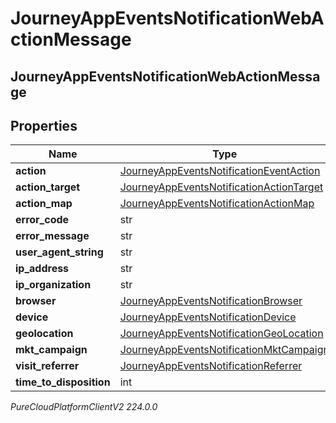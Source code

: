 # JourneyAppEventsNotificationWebActionMessage

## JourneyAppEventsNotificationWebActionMessage

## Properties

|Name | Type | Description | Notes|
|------------ | ------------- | ------------- | -------------|
| **action** | [JourneyAppEventsNotificationEventAction](JourneyAppEventsNotificationEventAction) |  | [optional] |
| **action_target** | [JourneyAppEventsNotificationActionTarget](JourneyAppEventsNotificationActionTarget) |  | [optional] |
| **action_map** | [JourneyAppEventsNotificationActionMap](JourneyAppEventsNotificationActionMap) |  | [optional] |
| **error_code** | str |  | [optional] |
| **error_message** | str |  | [optional] |
| **user_agent_string** | str |  | [optional] |
| **ip_address** | str |  | [optional] |
| **ip_organization** | str |  | [optional] |
| **browser** | [JourneyAppEventsNotificationBrowser](JourneyAppEventsNotificationBrowser) |  | [optional] |
| **device** | [JourneyAppEventsNotificationDevice](JourneyAppEventsNotificationDevice) |  | [optional] |
| **geolocation** | [JourneyAppEventsNotificationGeoLocation](JourneyAppEventsNotificationGeoLocation) |  | [optional] |
| **mkt_campaign** | [JourneyAppEventsNotificationMktCampaign](JourneyAppEventsNotificationMktCampaign) |  | [optional] |
| **visit_referrer** | [JourneyAppEventsNotificationReferrer](JourneyAppEventsNotificationReferrer) |  | [optional] |
| **time_to_disposition** | int |  | [optional] |



_PureCloudPlatformClientV2 224.0.0_
